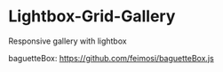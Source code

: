 # Lightbox-Grid-Gallery
Responsive gallery with lightbox

baguetteBox: https://github.com/feimosi/baguetteBox.js